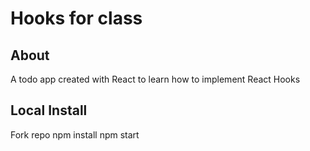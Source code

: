 # Hooks for class

## About
A todo app created with React to learn how to implement React Hooks

## Local Install

Fork repo
npm install
npm start